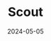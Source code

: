 ---
date: 2024-05-05
featured_image: Scout-20240531-16.jpg
title: Scout
description: 
tags: ["scout"]
---
